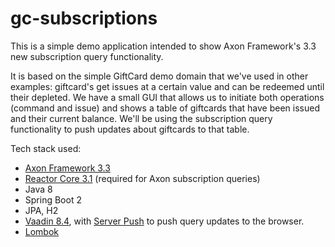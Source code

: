 # gc-subscriptions

This is a simple demo application intended to show Axon Framework's 3.3 new subscription query functionality.

It is based on the simple GiftCard demo domain that we've used in other examples: giftcard's get issues at a 
certain value and can be redeemed until their depleted. We have a small GUI that allows us to initiate both
operations (command and issue) and shows a table of giftcards that have been issued and their current balance.
We'll be using the subscription query functionality to push updates about giftcards to that table.  

Tech stack used:
* [Axon Framework 3.3](https://axoniq.io/product-overview/axon-framework)
* [Reactor Core 3.1](https://projectreactor.io/) (required for Axon subscription queries)
* Java 8
* Spring Boot 2
* JPA, H2
* [Vaadin 8.4](https://vaadin.com), with [Server Push](https://vaadin.com/docs/v8/framework/advanced/advanced-push.html) to push query updates to the browser.
* [Lombok](https://projectlombok.org)
